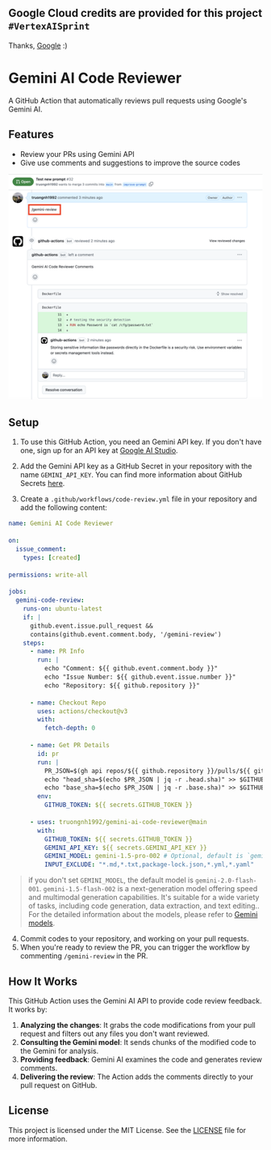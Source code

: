 ## Google Cloud credits are provided for this project `#VertexAISprint`
Thanks, [Google](https://github.com/google) :)

# Gemini AI Code Reviewer

A GitHub Action that automatically reviews pull requests using Google's Gemini AI.

## Features

- Review your PRs using Gemini API
- Give use comments and suggestions to improve the source codes

![Demo](./Demo.png)

## Setup

1. To use this GitHub Action, you need an Gemini API key. If you don't have one, sign up for an API key
   at [Google AI Studio](https://makersuite.google.com/app/apikey).

2. Add the Gemini API key as a GitHub Secret in your repository with the name `GEMINI_API_KEY`. You can find more
   information about GitHub Secrets [here](https://docs.github.com/en/actions/reference/encrypted-secrets).

3. Create a `.github/workflows/code-review.yml` file in your repository and add the following content:

```yaml
name: Gemini AI Code Reviewer

on:
  issue_comment:
    types: [created]

permissions: write-all

jobs:
  gemini-code-review:
    runs-on: ubuntu-latest
    if: |
      github.event.issue.pull_request &&
      contains(github.event.comment.body, '/gemini-review')
    steps:
      - name: PR Info
        run: |
          echo "Comment: ${{ github.event.comment.body }}"
          echo "Issue Number: ${{ github.event.issue.number }}"
          echo "Repository: ${{ github.repository }}"

      - name: Checkout Repo
        uses: actions/checkout@v3
        with:
          fetch-depth: 0

      - name: Get PR Details
        id: pr
        run: |
          PR_JSON=$(gh api repos/${{ github.repository }}/pulls/${{ github.event.issue.number }})
          echo "head_sha=$(echo $PR_JSON | jq -r .head.sha)" >> $GITHUB_OUTPUT
          echo "base_sha=$(echo $PR_JSON | jq -r .base.sha)" >> $GITHUB_OUTPUT
        env:
          GITHUB_TOKEN: ${{ secrets.GITHUB_TOKEN }}

      - uses: truongnh1992/gemini-ai-code-reviewer@main
        with:
          GITHUB_TOKEN: ${{ secrets.GITHUB_TOKEN }}
          GEMINI_API_KEY: ${{ secrets.GEMINI_API_KEY }}
          GEMINI_MODEL: gemini-1.5-pro-002 # Optional, default is `gemini-1.5-flash-002`
          INPUT_EXCLUDE: "*.md,*.txt,package-lock.json,*.yml,*.yaml"
```
> if you don't set `GEMINI_MODEL`, the default model is `gemini-2.0-flash-001`. `gemini-1.5-flash-002` is a next-generation model offering speed and multimodal generation capabilities.  It's suitable for a wide variety of tasks, including code generation, data extraction, and text editing.. For the detailed information about the models, please refer to [Gemini models](https://ai.google.dev/gemini-api/docs/models/gemini).
4. Commit codes to your repository, and working on your pull requests.
5. When you're ready to review the PR, you can trigger the workflow by commenting `/gemini-review` in the PR.

## How It Works

This GitHub Action uses the Gemini AI API to provide code review feedback. It works by:

1. **Analyzing the changes**: It grabs the code modifications from your pull request and filters out any files you don't want reviewed.
2. **Consulting the Gemini model**: It sends chunks of the modified code to the Gemini for analysis.
3. **Providing feedback**: Gemini AI examines the code and generates review comments.
4. **Delivering the review**: The Action adds the comments directly to your pull request on GitHub.

## License

This project is licensed under the MIT License. See the [LICENSE](LICENSE) file for more information.
